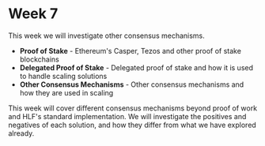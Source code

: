# Week 7

This week we will investigate other consensus mechanisms.

- **Proof of Stake** - Ethereum's Casper, Tezos and other proof of stake blockchains
- **Delegated Proof of Stake** - Delegated proof of stake and how it is used to handle scaling solutions
- **Other Consensus Mechanisms** - Other consensus mechanisms and how they are used in scaling

This week will cover different consensus mechanisms beyond proof of work and HLF's standard implementation. We will investigate the positives and negatives of each solution, and how they differ from what we have explored already.